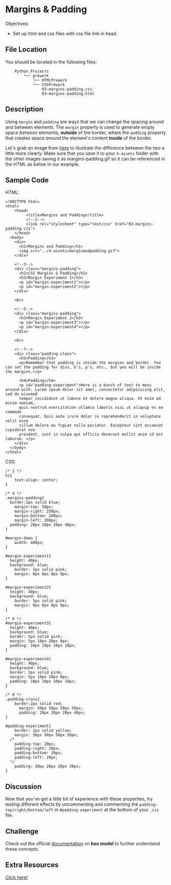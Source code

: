 # Margins & Padding

Objectives:

* Set up html and css files with css file link in head.

## File Location <a id="file-location"></a>

You should be located in the following files:

```text
    Python_Projects
        └── prework
            └── HTMLPrework
            └── CSSPrework
                03-margins-padding.css
                03-margins-padding.html
```

## Description <a id="description"></a>

Using `margin` and `padding` are ways that we can change the spacing around and between elements. The `margin` property is used to generate empty space _between_ elements, **outside** of the border, where the `padding` property that creates space _around the_ element's content **inside** of the border.

Let's grab an image from [here](https://codeleacher.files.wordpress.com/2009/04/marginandpadding.gif) to illustrate the difference between the two a little more clearly. Make sure that you save it to your `4-assets` folder with the other images saving it as margins-padding.gif so it can be referenced in the HTML as below in our example.

## Sample Code <a id="sample-code"></a>

HTML:

```text
<!DOCTYPE html>
<html>
    <head>
         <title>Margins and Padding</title>
         <!--1-->
         <link rel="stylesheet" type="text/css" href="03-margins-padding.css">
    </head>
  <body>
    <div>
      <h1>Margins and Padding</h1>
      <img src="../4-assets/marginandpadding.gif">
    </div>
​
    <!--3-->
    <div class="margins-padding">
      <h2>CSS Margins & Padding</h2>
      <h3>Margin Experiment 1</h3>
      <p id="margin-experiment1"></p>
      <p id="margin-experiment2"></p>
    </div>
​
    <br>
​
    <!--5-->
    <div class="margins-padding">
      <h3>Margin Experiment 2</h3>
      <p id="margin-experiment3"></p>
      <p id="margin-experiment4"></p>
    </div>
​
    <br>
​
    <!--7-->
    <div class="padding-class">
      <h3>Padding</h3>
      <p>Remember that padding is inside the margins and border. You can set the padding for divs, h's, p's, etc., but you will be inside the margins.</p>
​
      <h4>Padding</h4>
      <p id="padding-experiment">Here is a bunch of text to mess around with. Lorem ipsum dolor sit amet, consectetur adipisicing elit, sed do eiusmod
      tempor incididunt ut labore et dolore magna aliqua. Ut enim ad minim veniam,
      quis nostrud exercitation ullamco laboris nisi ut aliquip ex ea commodo
      consequat. Duis aute irure dolor in reprehenderit in voluptate velit esse
      cillum dolore eu fugiat nulla pariatur. Excepteur sint occaecat cupidatat non
      proident, sunt in culpa qui officia deserunt mollit anim id est laborum. </p>
    </div>
  </body>
</html>
```

CSS:

```text
/* 1 */
h1{
    text-align: center;
}
​
/* 4 */
.margins-padding{
  border:2px solid blue;
    margin-top: 50px;
    margin-right: 250px;
    margin-bottom: 200px;
    margin-left: 200px;
  padding: 20px 20px 20px 40px; 
}
​
#margin-demo {
    width: 400px;
}
​
#margin-experiment1{
  height: 40px;
  background: blue;
    border: 5px solid pink;
    margin: 0px 0px 0px 0px;
}
​
#margin-experiment2{
  height: 40px;
  background: blue;
    border: 5px solid pink;
    margin: 0px 0px 0px 0px;
}
​
/* 6 */
#margin-experiment3{
  height: 40px;
  background: blue;
  border: 5px solid pink;
  margin: 5px 10px 20px 0px;
  padding: 10px 10px 10px 10px;
}
​
#margin-experiment4{
  height: 40px;
  background: blue;
  border: 5px solid pink;
  margin: 5px 10px 20px 0px;
  padding: 10px 10px 10px 10px;
}
​
/* 8 */
.padding-class{
    border:2px solid red;
      margin: 50px 50px 50px 50px;
      padding: 20px 20px 20px 40px;
}
​
#padding-experiment{
    border: 2px solid yellow;
    margin: 50px 50px 50px 50px;
  /*
    padding-top: 20px;
    padding-right: 20px;
    padding-bottom: 20px;
    padding-left: 20px;
  */
    padding: 20px 20px 20px 20px;
}
```

## Discussion <a id="discussion"></a>

Now that you've got a little bit of experience with these properties, try testing different effects by uncommenting and commenting the `padding-top/right/bottom/left` in `#padding-experiment` at the bottom of your `.css` file.

## Challenge <a id="challenge"></a>

Check out the official [documentation](https://www.w3.org/TR/CSS2/box.html) on **box model** to further understand these concepts.

## Extra Resources <a id="extra-resources"></a>

​[Click here!](http://codepen.io/jamespauloconnor/pen/KMVJPE)​

